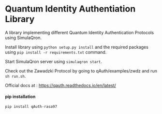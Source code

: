 Quantum Identity Authentiation Library
======================================

A library implementing different Quantum Identity Authentication Protocols using SimulaQron.

Install library using `python setup.py install` and the required packages using `pip install -r requirements.txt` command.

Start SimulaQron server using `simulaqron start`.

Check out the Zawadzki Protocol by going to qAuth/examples/zwdz and run `sh run.sh`.

Official docs at : https://qauth.readthedocs.io/en/latest/

#### pip installation
`pip install qAuth-rasa97`
